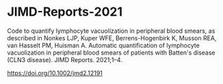 # JIMD-Reports-2021

Code to quantify lymphocyte vacuolization in peripheral blood smears, as described in Nonkes LJP, Kuper WFE, Berrens-Hogenbirk K, Musson REA, van Hasselt PM, Huisman A. Automatic quantification of lymphocyte vacuolization in peripheral blood smears of patients with Batten's disease (CLN3 disease). JIMD Reports. 2021;1–4. 

https://doi.org/10.1002/jmd2.12191
